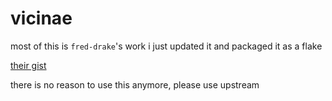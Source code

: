# vicinae

most of this is `fred-drake`'s work i just updated it and packaged it as a flake

[their gist](https://gist.github.com/fred-drake/df23d4c2cbdf17914778f411b27fbbe4)

there is no reason to use this anymore, please use upstream
